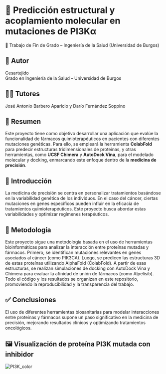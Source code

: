 # 🧬 Predicción estructural y acoplamiento molecular en mutaciones de PI3Kα 
📌 Trabajo de Fin de Grado – Ingeniería de la Salud (Universidad de Burgos)

## 👤 Autor
Cesartejido  
Grado en Ingeniería de la Salud – Universidad de Burgos

## 🧑‍🏫 Tutores
José Antonio Barbero Aparicio y Darío Fernández Soppino

## 🎯 Resumen
Este proyecto tiene como objetivo desarrollar una aplicación que evalúe la funcionalidad de fármacos quimioterapéuticos en pacientes con diferentes mutaciones genéticas. Para ello, se empleará la herramienta **ColabFold** para predecir estructuras tridimensionales de proteínas, y otras herramientas, como **UCSF Chimera** y **AutoDock Vina**, para el modelado molecular y docking, enmarcando este enfoque dentro de la **medicina de precisión**.

## 📄 Introducción
La medicina de precisión se centra en personalizar tratamientos basándose en la variabilidad genética de los individuos. En el caso del cáncer, ciertas mutaciones en genes específicos pueden influir en la eficacia de tratamientos quimioterapéuticos. Este proyecto busca abordar estas variabilidades y optimizar regímenes terapéuticos.

## 📂 Metodología
Este proyecto sigue una metodología basada en el uso de herramientas bioinformáticas para analizar la interacción entre proteínas mutadas y fármacos. Primero, se identifican mutaciones relevantes en genes asociados al cáncer (como PIK3CA). Luego, se predicen las estructuras 3D de estas proteínas utilizando AlphaFold (ColabFold). A partir de esas estructuras, se realizan simulaciones de docking con AutoDock Vina y Chimera para evaluar la afinidad de unión de fármacos (como Alpelisib). Todo el código y los resultados se organizan en este repositorio, promoviendo la reproducibilidad y la transparencia del trabajo.

## ✅ Conclusiones
El uso de diferentes herramientas biosanitarias para modelar interacciones entre proteínas y fármacos supone un paso significativo en la medicina de precisión, mejorando resultados clínicos y optimizando tratamientos oncológicos.

## 🖼️ Visualización de proteína PI3K mutada con inhibidor
 ![PI3K_color](https://github.com/user-attachments/assets/e7ac25b5-ce61-4b4a-a461-12c6eb9436ce)
